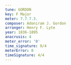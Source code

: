 ```yaml
---
tune: GORDON
key: F Major
meter: 7.7.7.3.
composer: Adoniram J. Gordon
arranger: Henry F. Lyte
year: 1836-1895
anacrusis: 4
meter_error: '0'
time_signature: 9/4
meterError: 0
timeSignature: 4/4
---
```

